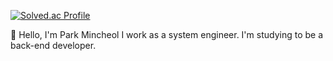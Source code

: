 [![Solved.ac Profile](http://mazassumnida.wtf/api/v2/generate_badge?boj=pamic7124)](https://solved.ac/pamic7124/)

👋 Hello, I'm Park Mincheol
I work as a system engineer.
I'm studying to be a back-end developer.
